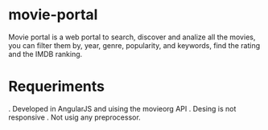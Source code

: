# movie-portal

Movie portal is a web portal to search, discover and analize all the movies, you can filter them by, year, genre, popularity, and keywords, find the rating and the IMDB ranking.

# Requeriments

. Developed in AngularJS and uising the movieorg API
. Desing is not responsive
. Not usig any preprocessor.